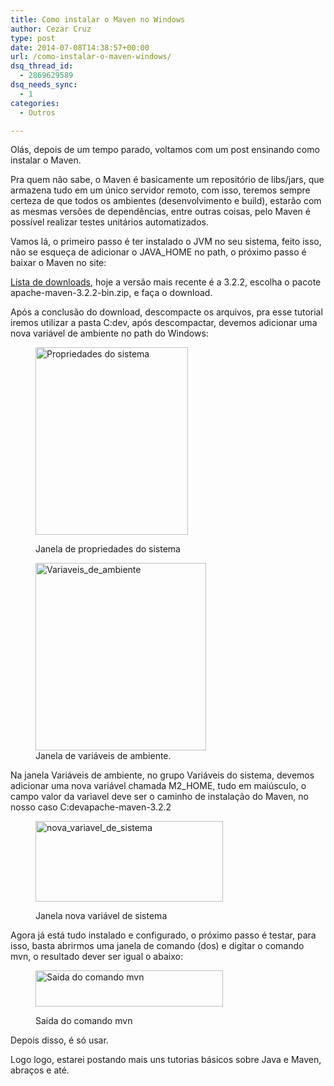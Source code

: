 ```yaml
---
title: Como instalar o Maven no Windows
author: Cezar Cruz
type: post
date: 2014-07-08T14:38:57+00:00
url: /como-instalar-o-maven-windows/
dsq_thread_id:
  - 2869629589
dsq_needs_sync:
  - 1
categories:
  - Outros

---
```

Olás, depois de um tempo parado, voltamos com um post ensinando como instalar o Maven.

Pra quem não sabe, o Maven é basicamente um repositório de libs/jars, que armazena tudo em um único servidor remoto, com isso, teremos sempre certeza de que todos os ambientes (desenvolvimento e build), estarão com as mesmas versões de dependências, entre outras coisas, pelo Maven é possível realizar testes unitários automatizados.

Vamos lá, o primeiro passo é ter instalado o JVM no seu sistema, feito isso, não se esqueça de adicionar o JAVA_HOME no path, o próximo passo é baixar o Maven no site:

[Lista de downloads][1], hoje a versão mais recente é a 3.2.2, escolha o pacote apache-maven-3.2.2-bin.zip, e faça o download.

Após a conclusão do download, descompacte os arquivos, pra esse tutorial iremos utilizar a pasta C:dev, após descompactar, devemos adicionar uma nova variável de ambiente no path do Windows:<figure id="attachment_379" style="width: 244px" class="wp-caption aligncenter">

[<img class="wp-image-379 size-medium" src="https://res.cloudinary.com/cezarcruz-com-br/image/upload/h_300,w_244/v1454457569/Propriedades-do-sistema_bs5ku1.png" alt="Propriedades do sistema" width="244" height="300" />][2]<figcaption class="wp-caption-text">Janela de propriedades do sistema</figcaption></figure> <figure id="attachment_380" style="width: 273px" class="wp-caption aligncenter">[<img class="wp-image-380 size-medium" src="https://res.cloudinary.com/cezarcruz-com-br/image/upload/h_300,w_273/v1454457567/Variaveis_de_ambiente_enmiij.png" alt="Variaveis_de_ambiente" width="273" height="300" />][3]<figcaption class="wp-caption-text">Janela de variáveis de ambiente.</figcaption></figure> 

Na janela Variáveis de ambiente, no grupo Variáveis do sistema, devemos adicionar uma nova variável chamada M2_HOME, tudo em maiúsculo, o campo valor da variavel deve ser o caminho de instalação do Maven, no nosso caso C:devapache-maven-3.2.2<figure id="attachment_381" style="width: 300px" class="wp-caption aligncenter">

[<img class="wp-image-381 size-medium" src="https://cezarcruz.com.br/wp-content/uploads/2014/07/nova_variavel_de_sistema-300x129.png" alt="nova_variavel_de_sistema" width="300" height="129" />][4]<figcaption class="wp-caption-text">Janela nova variável de sistema</figcaption></figure> 

Agora já está tudo instalado e configurado, o próximo passo é testar, para isso, basta abrirmos uma janela de comando (dos) e digitar o comando mvn, o resultado dever ser igual o abaixo:<figure id="attachment_382" style="width: 300px" class="wp-caption aligncenter">

[<img class="size-medium wp-image-382" src="https://cezarcruz.com.br/wp-content/uploads/2014/07/tela_comando_mvn-300x58.png" alt="Saida do comando mvn" width="300" height="58" />][5]<figcaption class="wp-caption-text">Saida do comando mvn</figcaption></figure> 

Depois disso, é só usar.

Logo logo, estarei postando mais uns tutorias básicos sobre Java e Maven, abraços e até.

 [1]: http://maven.apache.org/download.cgi
 [2]: https://res.cloudinary.com/cezarcruz-com-br/image/upload/v1454457569/Propriedades-do-sistema_bs5ku1.png
 [3]: https://res.cloudinary.com/cezarcruz-com-br/image/upload/v1454457567/Variaveis_de_ambiente_enmiij.png
 [4]: https://cezarcruz.com.br/wp-content/uploads/2014/07/nova_variavel_de_sistema.png
 [5]: https://cezarcruz.com.br/wp-content/uploads/2014/07/tela_comando_mvn.png